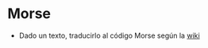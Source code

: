 # Morse

* Dado un texto, traducirlo al código Morse según la [wiki](https://es.wikipedia.org/wiki/C%C3%B3digo_morse#/media/Archivo:International_Morse_code.png)

